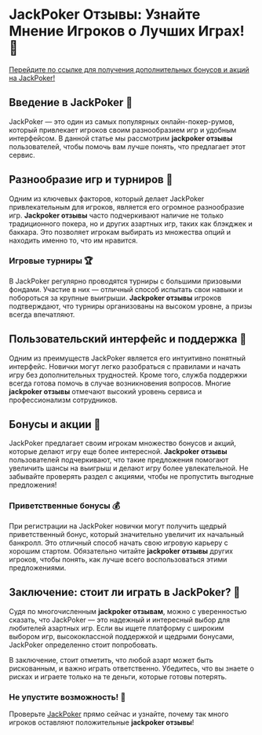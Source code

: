# JackPoker Отзывы: Узнайте Мнение Игроков о Лучших Играх! 🎲

[Перейдите по ссылке для получения дополнительных бонусов и акций на JackPoker!](https://go.jack-full.com/go/y8i9jgzc)

## Введение в JackPoker 🌟

JackPoker — это один из самых популярных онлайн-покер-румов, который привлекает игроков своим разнообразием игр и удобным интерфейсом. В данной статье мы рассмотрим **jackpoker отзывы** пользователей, чтобы помочь вам лучше понять, что предлагает этот сервис.

## Разнообразие игр и турниров 🎉

Одним из ключевых факторов, который делает JackPoker привлекательным для игроков, является его огромное разнообразие игр. **Jackpoker отзывы** часто подчеркивают наличие не только традиционного покера, но и других азартных игр, таких как блэкджек и баккара. Это позволяет игрокам выбирать из множества опций и находить именно то, что им нравится.

### Игровые турниры 🏆

В JackPoker регулярно проводятся турниры с большими призовыми фондами. Участие в них — отличный способ испытать свои навыки и побороться за крупные выигрыши. **Jackpoker отзывы** игроков подтверждают, что турниры организованы на высоком уровне, а призы всегда впечатляют.

## Пользовательский интерфейс и поддержка 📱

Одним из преимуществ JackPoker является его интуитивно понятный интерфейс. Новички могут легко разобраться с правилами и начать игру без дополнительных трудностей. Кроме того, служба поддержки всегда готова помочь в случае возникновения вопросов. Многие **jackpoker отзывы** отмечают высокий уровень сервиса и профессионализм сотрудников.

## Бонусы и акции 🎁

JackPoker предлагает своим игрокам множество бонусов и акций, которые делают игру еще более интересной. **Jackpoker отзывы** пользователей подчеркивают, что такие предложения помогают увеличить шансы на выигрыш и делают игру более увлекательной. Не забывайте проверять раздел с акциями, чтобы не пропустить выгодные предложения!

### Приветственные бонусы 💰

При регистрации на JackPoker новички могут получить щедрый приветственный бонус, который значительно увеличит их начальный банкролл. Это отличный способ начать свою игровую карьеру с хорошим стартом. Обязательно читайте **jackpoker отзывы** других игроков, чтобы понять, как лучше всего воспользоваться этими предложениями.

## Заключение: стоит ли играть в JackPoker? 🎊

Судя по многочисленным **jackpoker отзывам**, можно с уверенностью сказать, что JackPoker — это надежный и интересный выбор для любителей азартных игр. Если вы ищете платформу с широким выбором игр, высококлассной поддержкой и щедрыми бонусами, JackPoker определенно стоит попробовать.

В заключение, стоит отметить, что любой азарт может быть рискованным, и важно играть ответственно. Убедитесь, что вы знаете о рисках и играете только на те деньги, которые готовы потерять.

### Не упустите возможность! 🚀

Проверьте [JackPoker](https://go.jack-full.com/go/y8i9jgzc) прямо сейчас и узнайте, почему так много игроков оставляют положительные **jackpoker отзывы**!
